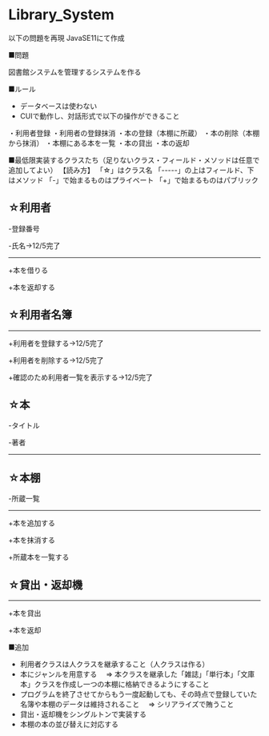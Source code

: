 # Library_System
以下の問題を再現
JavaSE11にて作成


■問題

図書館システムを管理するシステムを作る

■ルール
* データベースは使わない
* CUIで動作し、対話形式で以下の操作ができること

・利用者登録
・利用者の登録抹消
・本の登録（本棚に所蔵）
・本の削除（本棚から抹消）
・本棚にある本を一覧
・本の貸出
・本の返却

■最低限実装するクラスたち（足りないクラス・フィールド・メソッドは任意で追加してよい）
【読み方】
「☆」はクラス名
「-----」の上はフィールド、下はメソッド
「-」で始まるものはプライベート
「+」で始まるものはパブリック

## ☆利用者

-登録番号

-氏名→12/5完了

-----
+本を借りる

+本を返却する

## ☆利用者名簿

-----
+利用者を登録する→12/5完了

+利用者を削除する→12/5完了

+確認のため利用者一覧を表示する→12/5完了

## ☆本

-タイトル

-著者

-----

## ☆本棚

-所蔵一覧

-----
+本を追加する

+本を抹消する

+所蔵本を一覧する

## ☆貸出・返却機

-----

+本を貸出

+本を返却


■追加

* 利用者クラスは人クラスを継承すること（人クラスは作る）
* 本にジャンルを用意する
　=> 本クラスを継承した「雑誌」「単行本」「文庫本」クラスを作成し一つの本棚に格納できるようにすること
* プログラムを終了させてからもう一度起動しても、その時点で登録していた名簿や本棚のデータは維持されること
　=> シリアライズで賄うこと
* 貸出・返却機をシングルトンで実装する
* 本棚の本の並び替えに対応する

